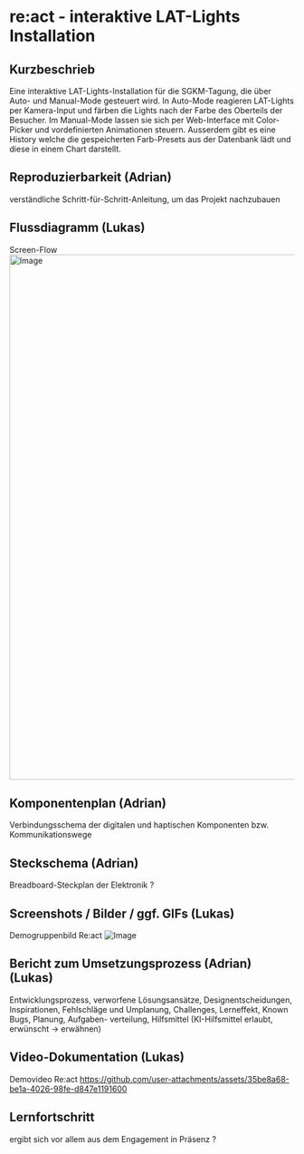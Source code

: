 # re:act - interaktive LAT-Lights Installation

## Kurzbeschrieb

Eine interaktive LAT-Lights-Installation für die SGKM-Tagung, die über Auto- und Manual-Mode gesteuert wird. In Auto-Mode reagieren LAT-Lights per Kamera-Input und färben die Lights nach der Farbe des Oberteils der Besucher. Im Manual-Mode lassen sie sich per Web-Interface mit Color-Picker und vordefinierten Animationen steuern. Ausserdem gibt es eine History welche die gespeicherten Farb-Presets aus der Datenbank lädt und diese in einem Chart darstellt.

## Reproduzierbarkeit (Adrian)

verständliche Schritt-für-Schritt-Anleitung, um  das Projekt nachzubauen

## Flussdiagramm (Lukas)

Screen-Flow
<img width="927" alt="Image" src="https://github.com/user-attachments/assets/5cbfb2a4-f3b5-4c08-aee6-6ad892fe5d22" />

## Komponentenplan (Adrian)

Verbindungsschema der digitalen und haptischen Komponenten bzw. Kommunikationswege

## Steckschema (Adrian)

Breadboard-Steckplan der Elektronik ?

## Screenshots / Bilder / ggf. GIFs (Lukas)

Demogruppenbild Re:act
![Image](https://github.com/user-attachments/assets/191ad0cc-ac8f-4a8d-87e6-286e4f79e11f)

## Bericht zum Umsetzungsprozess (Adrian) (Lukas)

Entwicklungsprozess, verworfene Lösungsansätze, Designentscheidungen, Inspirationen, Fehlschläge und Umplanung, Challenges, Lerneffekt, Known Bugs, Planung, Aufgaben- verteilung, Hilfsmittel (KI-Hilfsmittel erlaubt, erwünscht -> erwähnen)


## Video-Dokumentation (Lukas)
Demovideo Re:act
https://github.com/user-attachments/assets/35be8a68-be1a-4026-98fe-d847e1191600


## Lernfortschritt

 ergibt sich vor allem aus dem Engagement in Präsenz ?
